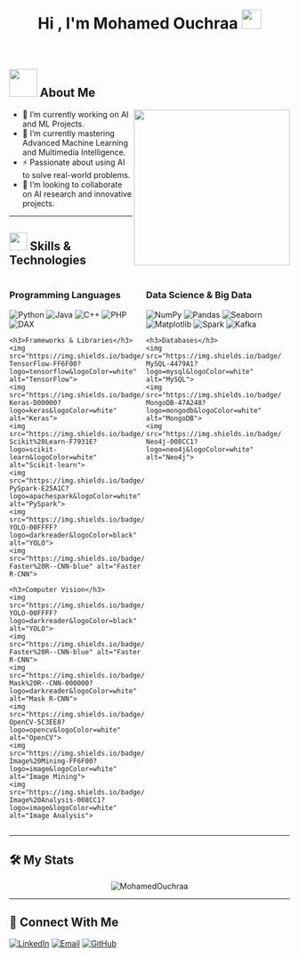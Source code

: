 <h1 align="center">Hi , I'm Mohamed Ouchraa <img src="https://media.giphy.com/media/hvRJCLFzcasrR4ia7e/giphy.gif" width="35"></h1>

<br>

## <picture><img src = "https://github.com/7oSkaaa/7oSkaaa/blob/main/Images/about_me.gif?raw=true" width = 50px></picture> About Me

<picture> <img align="right" src="https://github.com/7oSkaaa/7oSkaaa/blob/main/Images/Right_Side.gif?raw=true" width = 280px></picture>

- 🔭 I’m currently working on AI and ML Projects.
- 🌱 I’m currently mastering Advanced Machine Learning and Multimedia Intelligence.
- ⚡ Passionate about using AI to solve real-world problems.
- 👯 I’m looking to collaborate on AI research and innovative projects.

---

## <img src="https://media2.giphy.com/media/QssGEmpkyEOhBCb7e1/giphy.gif?cid=ecf05e47a0n3gi1bfqntqmob8g9aid1oyj2wr3ds3mg700bl&rid=giphy.gif" width="32px"> Skills & Technologies

<div>
  <div style="display: inline-block; vertical-align: top; width: 48%;">
    <h3>Programming Languages</h3>
    <img src="https://img.shields.io/badge/-Python-3776AB?logo=python&logoColor=white" alt="Python">
    <img src="https://img.shields.io/badge/-Java-007396?logo=java&logoColor=white" alt="Java">
    <img src="https://img.shields.io/badge/-C++-00599C?logo=c%2B%2B&logoColor=white" alt="C++">
    <img src="https://img.shields.io/badge/-PHP-777BB4?logo=php&logoColor=white" alt="PHP">
    <img src="https://img.shields.io/badge/-DAX-0178D4?logo=powerbi&logoColor=white" alt="DAX">

    <h3>Frameworks & Libraries</h3>
    <img src="https://img.shields.io/badge/-TensorFlow-FF6F00?logo=tensorflow&logoColor=white" alt="TensorFlow">
    <img src="https://img.shields.io/badge/-Keras-D00000?logo=keras&logoColor=white" alt="Keras">
    <img src="https://img.shields.io/badge/-Scikit%20Learn-F7931E?logo=scikit-learn&logoColor=white" alt="Scikit-learn">
    <img src="https://img.shields.io/badge/-PySpark-E25A1C?logo=apachespark&logoColor=white" alt="PySpark">
    <img src="https://img.shields.io/badge/-YOLO-00FFFF?logo=darkreader&logoColor=black" alt="YOLO">
    <img src="https://img.shields.io/badge/-Faster%20R--CNN-blue" alt="Faster R-CNN">

    <h3>Computer Vision</h3>
    <img src="https://img.shields.io/badge/-YOLO-00FFFF?logo=darkreader&logoColor=black" alt="YOLO">
    <img src="https://img.shields.io/badge/-Faster%20R--CNN-blue" alt="Faster R-CNN">
    <img src="https://img.shields.io/badge/-Mask%20R--CNN-000000?logo=darkreader&logoColor=white" alt="Mask R-CNN">
    <img src="https://img.shields.io/badge/-OpenCV-5C3EE8?logo=opencv&logoColor=white" alt="OpenCV">
    <img src="https://img.shields.io/badge/-Image%20Mining-FF6F00?logo=image&logoColor=white" alt="Image Mining">
    <img src="https://img.shields.io/badge/-Image%20Analysis-008CC1?logo=image&logoColor=white" alt="Image Analysis">
  </div>
  <div style="display: inline-block; vertical-align: top; width: 48%;">
    <h3>Data Science & Big Data</h3>
    <img src="https://img.shields.io/badge/-NumPy-013243?logo=numpy&logoColor=white" alt="NumPy">
    <img src="https://img.shields.io/badge/-Pandas-150458?logo=pandas&logoColor=white" alt="Pandas">
    <img src="https://img.shields.io/badge/-Seaborn-3776AB?logo=python&logoColor=white" alt="Seaborn">
    <img src="https://img.shields.io/badge/-Matplotlib-FF9E0F?logo=python&logoColor=white" alt="Matplotlib">
    <img src="https://img.shields.io/badge/-Spark-F7931E?logo=apachespark&logoColor=white" alt="Spark">
    <img src="https://img.shields.io/badge/-Kafka-231F20?logo=apachekafka&logoColor=white" alt="Kafka">

    <h3>Databases</h3>
    <img src="https://img.shields.io/badge/-MySQL-4479A1?logo=mysql&logoColor=white" alt="MySQL">
    <img src="https://img.shields.io/badge/-MongoDB-47A248?logo=mongodb&logoColor=white" alt="MongoDB">
    <img src="https://img.shields.io/badge/-Neo4j-008CC1?logo=neo4j&logoColor=white" alt="Neo4j">
  </div>
</div>

---

## 🛠️ My Stats
<p align="center"> 
<img src="https://github-readme-streak-stats.herokuapp.com/?user=MohamedOuchraa&theme=highcontrast&hide_border=true" alt="MohamedOuchraa"/>

---

## 🤝 Connect With Me
<p>
  <a href="https://www.linkedin.com/in/mohamedouchraa" target="_blank"><img src="https://img.shields.io/badge/LinkedIn-0077B5?style=for-the-badge&logo=linkedin&logoColor=white" alt="LinkedIn"></a>
  <a href="mailto:mohamed.ouchraa@usmba.ac.ma" target="_blank"><img src="https://img.shields.io/badge/Email-D14836?style=for-the-badge&logo=gmail&logoColor=white" alt="Email"></a>
  <a href="https://github.com/MohamedOuchraa" target="_blank"><img src="https://img.shields.io/badge/GitHub-100000?style=for-the-badge&logo=github&logoColor=white" alt="GitHub"></a>
</p>
